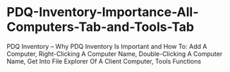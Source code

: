 # PDQ-Inventory-Importance-All-Computers-Tab-and-Tools-Tab
PDQ Inventory – Why PDQ Inventory Is Important  and How To: Add A Computer, Right-Clicking A Computer Name, Double-Clicking A Computer Name, Get Into File Explorer Of A Client Computer, Tools Functions
